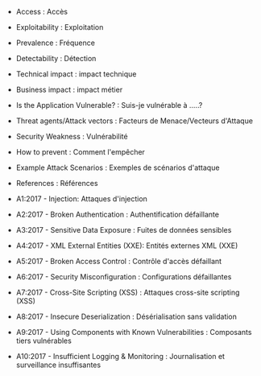 
* Access  : Accès
* Exploitability : Exploitation 
* Prevalence : Fréquence
* Detectability : Détection 
* Technical impact : impact technique
* Business impact  : impact métier
* Is the Application Vulnerable? : Suis-je vulnérable à .....?
* Threat agents/Attack vectors : Facteurs de Menace/Vecteurs d'Attaque 
* Security Weakness : Vulnérabilité
* How to prevent : Comment l'empêcher
* Example Attack Scenarios : Exemples de scénarios d'attaque
* References : Références

* A1:2017 - Injection: Attaques d'injection
* A2:2017 - Broken Authentication : Authentification défaillante
* A3:2017 - Sensitive Data Exposure : Fuites de données sensibles
* A4:2017 - XML External Entities (XXE): Entités externes XML (XXE)
* A5:2017 - Broken Access Control  : Contrôle d'accès défaillant
* A6:2017 - Security Misconfiguration : Configurations défaillantes
* A7:2017 - Cross-Site Scripting (XSS) : Attaques cross-site scripting (XSS)
* A8:2017 - Insecure Deserialization : Désérialisation sans validation
* A9:2017 - Using Components with Known Vulnerabilities : Composants tiers vulnérables
* A10:2017 - Insufficient Logging & Monitoring : Journalisation et surveillance insuffisantes
